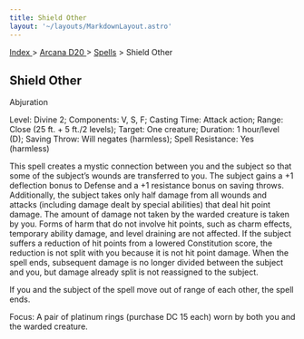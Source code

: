 ```yaml
---
title: Shield Other
layout: '~/layouts/MarkdownLayout.astro'
---
```


[ Index ](/) > [ Arcana D20 ](/arcana.d20.srd) > [Spells](/arcana.d20.srd/spells) > Shield Other

## Shield Other

Abjuration

Level: Divine 2; Components: V, S, F; Casting Time: Attack action; Range:
Close (25 ft. + 5 ft./2 levels); Target: One creature; Duration: 1 hour/level
(D); Saving Throw: Will negates (harmless); Spell Resistance: Yes (harmless)

This spell creates a mystic connection between you and the subject so that
some of the subject’s wounds are transferred to you. The subject gains a +1
deflection bonus to Defense and a +1 resistance bonus on saving throws.
Additionally, the subject takes only half damage from all wounds and attacks
(including damage dealt by special abilities) that deal hit point damage. The
amount of damage not taken by the warded creature is taken by you. Forms of
harm that do not involve hit points, such as charm effects, temporary ability
damage, and level draining are not affected. If the subject suffers a
reduction of hit points from a lowered Constitution score, the reduction is
not split with you because it is not hit point damage. When the spell ends,
subsequent damage is no longer divided between the subject and you, but damage
already split is not reassigned to the subject.

If you and the subject of the spell move out of range of each other, the spell
ends.

Focus: A pair of platinum rings (purchase DC 15 each) worn by both you and the
warded creature.


